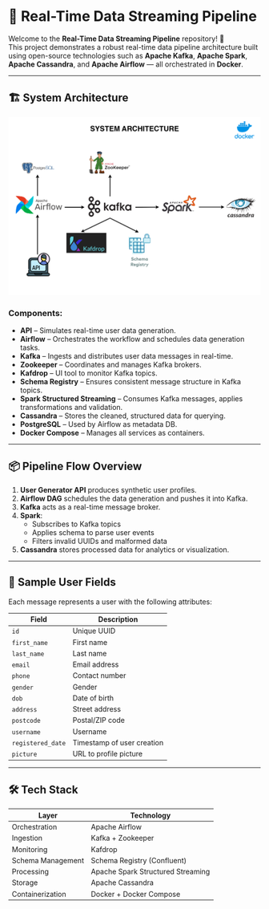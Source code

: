 # 🔄 Real-Time Data Streaming Pipeline

Welcome to the **Real-Time Data Streaming Pipeline** repository! 🚀  
This project demonstrates a robust real-time data pipeline architecture built using open-source technologies such as **Apache Kafka**, **Apache Spark**, **Apache Cassandra**, and **Apache Airflow** — all orchestrated in **Docker**.

---

## 🏗️ System Architecture

![System Architecture](System%20Architecture.png)

### Components:

- **API** – Simulates real-time user data generation.
- **Airflow** – Orchestrates the workflow and schedules data generation tasks.
- **Kafka** – Ingests and distributes user data messages in real-time.
- **Zookeeper** – Coordinates and manages Kafka brokers.
- **Kafdrop** – UI tool to monitor Kafka topics.
- **Schema Registry** – Ensures consistent message structure in Kafka topics.
- **Spark Structured Streaming** – Consumes Kafka messages, applies transformations and validation.
- **Cassandra** – Stores the cleaned, structured data for querying.
- **PostgreSQL** – Used by Airflow as metadata DB.
- **Docker Compose** – Manages all services as containers.

---

## 📦 Pipeline Flow Overview

1. **User Generator API** produces synthetic user profiles.
2. **Airflow DAG** schedules the data generation and pushes it into Kafka.
3. **Kafka** acts as a real-time message broker.
4. **Spark**:
   - Subscribes to Kafka topics
   - Applies schema to parse user events
   - Filters invalid UUIDs and malformed data
5. **Cassandra** stores processed data for analytics or visualization.

---

## 👤 Sample User Fields

Each message represents a user with the following attributes:

| Field            | Description                  |
|------------------|------------------------------|
| `id`             | Unique UUID                  |
| `first_name`     | First name                   |
| `last_name`      | Last name                    |
| `email`          | Email address                |
| `phone`          | Contact number               |
| `gender`         | Gender                       |
| `dob`            | Date of birth                |
| `address`        | Street address               |
| `postcode`       | Postal/ZIP code              |
| `username`       | Username                     |
| `registered_date`| Timestamp of user creation   |
| `picture`        | URL to profile picture       |

---

## 🛠️ Tech Stack

| Layer               | Technology                  |
|--------------------|-----------------------------|
| Orchestration       | Apache Airflow              |
| Ingestion           | Kafka + Zookeeper           |
| Monitoring          | Kafdrop                     |
| Schema Management   | Schema Registry (Confluent) |
| Processing          | Apache Spark Structured Streaming |
| Storage             | Apache Cassandra            |
| Containerization    | Docker + Docker Compose     |

